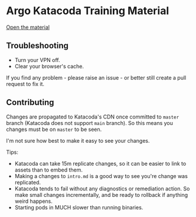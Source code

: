 # Argo Katacoda Training Material

[Open the material](https://killercoda.com/pipekit/course/argo-workflows)

## Troubleshooting

* Turn your VPN off.
* Clear your browser's cache.

If you find any problem - please raise an issue - or better still create a pull request to fix it.

## Contributing

Changes are propagated to Katacoda's CDN once committed to `master` branch (Katacoda does not support `main` branch). So
this means you changes must be on `master` to be seen.

I'm not sure how best to make it easy to see your changes.

Tips:

* Katacoda can take 15m replicate changes, so it can be easier to link to assets than to embed them.
* Making a changes to `intro.md` is a good way to see you're change was replicated.
* Katacoda tends to fail without any diagnostics or remediation action. So make small changes incrementally, and be
  ready to rollback if anything weird happens.
* Starting pods in MUCH slower than running binaries.
